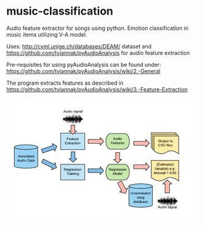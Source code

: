 # music-classification
Audio feature extractor for songs using python. Emotion classification in music items utilizing V-A model.

Uses: http://cvml.unige.ch/databases/DEAM/ dataset and https://github.com/tyiannak/pyAudioAnalysis for audio feature extraction

Pre-requisites for using pyAudioAnalysis can be found under: https://github.com/tyiannak/pyAudioAnalysis/wiki/2.-General

The program extracts features as described in https://github.com/tyiannak/pyAudioAnalysis/wiki/3.-Feature-Extraction

![Architecture](/mer.png)
